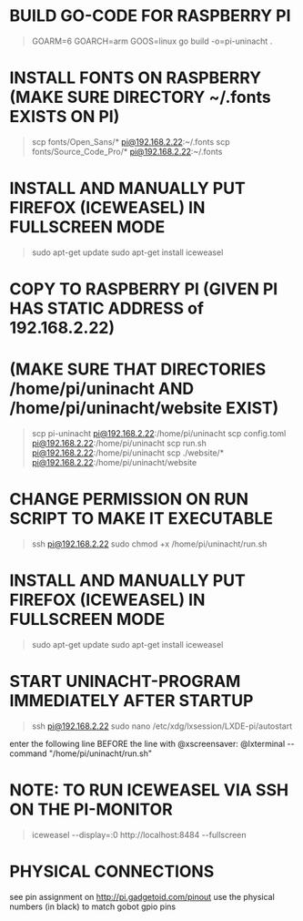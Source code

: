 # BUILD GO-CODE FOR RASPBERRY PI
> GOARM=6 GOARCH=arm GOOS=linux go build -o=pi-uninacht .

# INSTALL FONTS ON RASPBERRY (MAKE SURE DIRECTORY ~/.fonts EXISTS ON PI)
> scp fonts/Open_Sans/* pi@192.168.2.22:~/.fonts
> scp fonts/Source_Code_Pro/* pi@192.168.2.22:~/.fonts

# INSTALL AND MANUALLY PUT FIREFOX (ICEWEASEL) IN FULLSCREEN MODE
> sudo apt-get update
> sudo apt-get install iceweasel

# COPY TO RASPBERRY PI (GIVEN PI HAS STATIC ADDRESS of 192.168.2.22)
# (MAKE SURE THAT DIRECTORIES /home/pi/uninacht AND /home/pi/uninacht/website EXIST)
> scp pi-uninacht pi@192.168.2.22:/home/pi/uninacht
> scp config.toml pi@192.168.2.22:/home/pi/uninacht
> scp run.sh pi@192.168.2.22:/home/pi/uninacht
> scp ./website/* pi@192.168.2.22:/home/pi/uninacht/website

# CHANGE PERMISSION ON RUN SCRIPT TO MAKE IT EXECUTABLE
> ssh pi@192.168.2.22
> sudo chmod +x /home/pi/uninacht/run.sh

# INSTALL AND MANUALLY PUT FIREFOX (ICEWEASEL) IN FULLSCREEN MODE
> sudo apt-get update
> sudo apt-get install iceweasel

# START UNINACHT-PROGRAM IMMEDIATELY AFTER STARTUP
> ssh pi@192.168.2.22
> sudo nano /etc/xdg/lxsession/LXDE-pi/autostart

enter the following line BEFORE the line with @xscreensaver:
@lxterminal --command "/home/pi/uninacht/run.sh"


# NOTE: TO RUN ICEWEASEL VIA SSH ON THE PI-MONITOR
> iceweasel --display=:0 http://localhost:8484 --fullscreen

# PHYSICAL CONNECTIONS
see pin assignment on http://pi.gadgetoid.com/pinout
use the physical numbers (in black) to match gobot gpio pins
